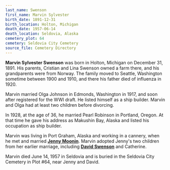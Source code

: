 ```yaml
---
last_name: Swenson
first_name: Marvin Sylvester
birth_date: 1891-12-31
birth_location: Holton, Michigan
death_date: 1957-06-14
death_location: Seldovia, Alaska
cemetery_plot: 64
cemetery: Seldovia City Cemetery
source_file: Cemetery Directory
---
```

**Marvin Sylvester Swenson** was born in Holton, Michigan on December 31, 1891. His parents, Cristian and Lina Swenson owned a farm there, and his grandparents were from Norway. The family moved to Seattle, Washington sometime between 1900 and 1910, and there his father died of influenza in 1920.  

Marvin married Olga Johnson in Edmonds, Washington in 1917, and soon after registered for the WWI draft. He listed himself as a ship builder. Marvin and Olga had at least two children before divorcing. 

In 1928, at the age of 36, he married Pearl Robinson in Portland, Oregon.  At that time he gave his address as Makushin Bay, Alaska and listed his occupation as ship builder.

Marvin was living in Port Graham, Alaska and working in a cannery, when he met and married [**Jenny Moonin**](./Swenson_Jenny_Moonin.md).  Marvin adopted Jenny's two children from her earlier marriage, including [**David Swenson**](./Swenson_David.md) and  Catherine.  

Marvin died June 14, 1957 in Seldovia and is buried in the Seldovia City Cemetery in Plot #64, near Jenny and David.


